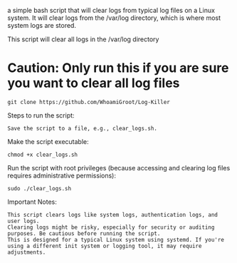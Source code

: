  a simple bash script that will clear logs from typical log files on a Linux system. It will clear logs from the /var/log directory, which is where most system logs are stored.

This script will clear all logs in the /var/log directory
# Caution: Only run this if you are sure you want to clear all log files

```
git clone https://github.com/WhoamiGroot/Log-Killer
```

Steps to run the script:

    Save the script to a file, e.g., clear_logs.sh.
    
Make the script executable:
```
chmod +x clear_logs.sh
```
Run the script with root privileges (because accessing and clearing log files requires administrative permissions):
```
sudo ./clear_logs.sh
```
Important Notes:

    This script clears logs like system logs, authentication logs, and user logs.
    Clearing logs might be risky, especially for security or auditing purposes. Be cautious before running the script.
    This is designed for a typical Linux system using systemd. If you're using a different init system or logging tool, it may require adjustments.
